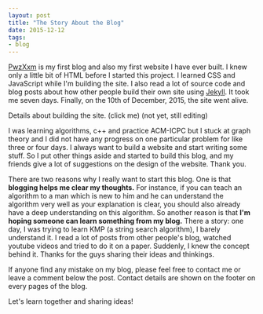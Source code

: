 ```yaml
---
layout: post
title: "The Story About the Blog"
date: 2015-12-12
tags:
- blog
---
```


[PwzXxm](http://www.pwzxxm.com) is my first blog and also my first website I have ever built. I knew only a little bit of HTML before I started this project. I learned CSS and JavaScript while I'm building the site. I also read a lot of source code and blog posts about how other people build their own site using [Jekyll](http://jekyllrb.com/). It took me seven days. Finally, on the 10th of December, 2015, the site went alive.

Details about building the site. (click me) (not yet, still editing)

I was learning algorithms, c++ and practice ACM-ICPC but I stuck at graph theory and I did not have any progress on one particular problem for like three or four days. I always want to build a website and start writing some stuff. So I put other things aside and started to build this blog, and my friends give a lot of suggestions on the design of the website. Thank you.

There are two reasons why I really want to start this blog. One is that **blogging helps me clear my thoughts.** For instance, if you can teach an algorithm to a man which is new to him and he can understand the algorithm very well as your explanation is clear, you should also already have a deep understanding on this algorithm. So another reason is that **I'm hoping someone can learn something from my blog.** There a story: one day, I was trying to learn KMP (a string search algorithm), I barely understand it. I read a lot of posts from other people's blog, watched youtube videos and tried to do it on a paper. Suddenly, I knew the concept behind it. Thanks for the guys sharing their ideas and thinkings.

If anyone find any mistake on my blog, please feel free to contact me or leave a comment below the post. Contact details are shown on the footer on every pages of the blog.

Let's learn together and sharing ideas!
